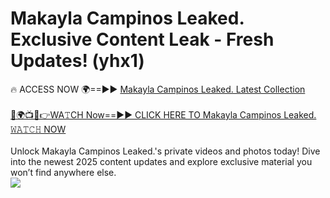 # Makayla Campinos Leaked. Exclusive Content Leak - Fresh Updates! (yhx1)

🔥 ACCESS NOW 🌍==►► <a href="https://tinyurl.com/kvy9nzfs" rel="nofollow">Makayla Campinos Leaked. Latest Collection</a>
<br><br>
[🔴🌍📺📱👉WA𝚃CH Now==►► CLICK HERE TO Makayla Campinos Leaked. 𝚆𝙰𝚃𝙲𝙷 NOW](https://tinyurl.com/kvy9nzfs)
<br><br>
Unlock Makayla Campinos Leaked.'s private videos and photos today! Dive into the newest 2025 content updates and explore exclusive material you won’t find anywhere else.
<br>
<a href="https://tinyurl.com/kvy9nzfs" rel="nofollow" data-target="animated-image.originalLink"><img src="https://camo.githubusercontent.com/8a4f000d20f83aca3bf7ec5f350d767afa0574a8a352519fd8cfa583a6f93a33/68747470733a2f2f692e696d6775722e636f6d2f644a486b345a712e676966" data-canonical-src="https://i.imgur.com/dJHk4Zq.gif" style="max-width: 100%; display: inline-block;" data-target="animated-image.originalImage"></a>
<br>
